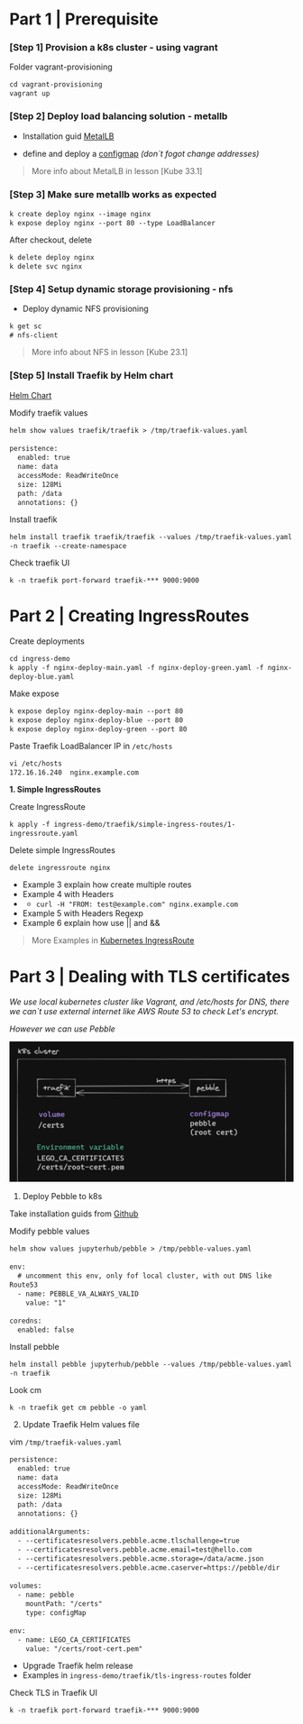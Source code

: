 # Part 1 | Prerequisite

### [Step 1] Provision a k8s cluster - using vagrant
Folder vagrant-provisioning
```
cd vagrant-provisioning
vagrant up
```

### [Step 2] Deploy load balancing solution - metallb

* Installation guid [MetalLB](https://metallb.universe.tf/installation/#installation-by-manifest)

* define and deploy a [configmap](https://metallb.universe.tf/configuration/#layer-2-configuration) _(don`t fogot change addresses)_

> More info about MetalLB in lesson [Kube 33.1] 

### [Step 3] Make sure metallb works as expected

```
k create deploy nginx --image nginx
k expose deploy nginx --port 80 --type LoadBalancer
```

After checkout, delete 
```
k delete deploy nginx
k delete svc nginx
```

### [Step 4] Setup dynamic storage provisioning - nfs

* Deploy dynamic NFS provisioning

```
k get sc
# nfs-client
```

> More info about NFS in lesson [Kube 23.1] 

### [Step 5] Install Traefik by Helm chart

[Helm Chart](https://doc.traefik.io/traefik/getting-started/install-traefik/#use-the-helm-chart)

Modify traefik values
```
helm show values traefik/traefik > /tmp/traefik-values.yaml

persistence:
  enabled: true
  name: data
  accessMode: ReadWriteOnce
  size: 128Mi
  path: /data
  annotations: {}
```
Install traefik
```
helm install traefik traefik/traefik --values /tmp/traefik-values.yaml -n traefik --create-namespace
```
Check traefik UI
```
k -n traefik port-forward traefik-*** 9000:9000
```

# Part 2 | Creating IngressRoutes

Create deployments
```
cd ingress-demo
k apply -f nginx-deploy-main.yaml -f nginx-deploy-green.yaml -f nginx-deploy-blue.yaml
```
Make expose
```
k expose deploy nginx-deploy-main --port 80
k expose deploy nginx-deploy-blue --port 80
k expose deploy nginx-deploy-green --port 80
```
Paste Traefik LoadBalancer IP in `/etc/hosts`
```
vi /etc/hosts
172.16.16.240  nginx.example.com
```
**1. Simple IngressRoutes**

Create IngressRoute
```
k apply -f ingress-demo/traefik/simple-ingress-routes/1-ingressroute.yaml
```
Delete simple IngressRoutes
```
delete ingressroute nginx
```

- Example 3 explain how create multiple routes
- Example 4 with Headers
- - `curl -H "FROM: test@example.com" nginx.example.com`
- Example 5 with Headers Regexp
- Example 6 explain how use || and &&

> More Examples in [Kubernetes IngressRoute](https://doc.traefik.io/traefik/routing/providers/kubernetes-crd/)

# Part 3 | Dealing with TLS certificates

_We use local kubernetes cluster like Vagrant, and /etc/hosts for DNS, there we can`t use external internet like AWS Route 53 to check Let's encrypt._

_However we can use Pebble_

![level](./images/pebble.png)

1. Deploy Pebble to k8s

Take installation guids from [Github](https://github.com/jupyterhub/pebble-helm-chart)

Modify pebble values
```
helm show values jupyterhub/pebble > /tmp/pebble-values.yaml

env:
  # uncomment this env, only fof local cluster, with out DNS like Route53
  - name: PEBBLE_VA_ALWAYS_VALID
    value: "1"

coredns:
  enabled: false
```

Install pebble
```
helm install pebble jupyterhub/pebble --values /tmp/pebble-values.yaml -n traefik
```

Look cm
```
k -n traefik get cm pebble -o yaml
```

2. Update Traefik Helm values file

vim `/tmp/traefik-values.yaml`

```
persistence:
  enabled: true
  name: data
  accessMode: ReadWriteOnce
  size: 128Mi
  path: /data
  annotations: {}

additionalArguments:
  - --certificatesresolvers.pebble.acme.tlschallenge=true
  - --certificatesresolvers.pebble.acme.email=test@hello.com
  - --certificatesresolvers.pebble.acme.storage=/data/acme.json
  - --certificatesresolvers.pebble.acme.caserver=https://pebble/dir

volumes:
  - name: pebble
    mountPath: "/certs"
    type: configMap

env:
  - name: LEGO_CA_CERTIFICATES
    value: "/certs/root-cert.pem"
```

- Upgrade Traefik helm release
- Examples in `ingress-demo/traefik/tls-ingress-routes` folder

Check TLS in Traefik UI

```
k -n traefik port-forward traefik-*** 9000:9000
```